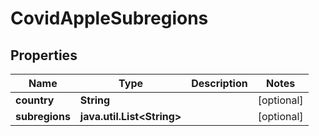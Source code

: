 # CovidAppleSubregions

## Properties
Name | Type | Description | Notes
------------ | ------------- | ------------- | -------------
**country** | **String** |  |  [optional]
**subregions** | **java.util.List&lt;String&gt;** |  |  [optional]
